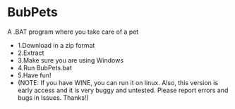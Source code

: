 # BubPets
A .BAT program where you take care of a pet
- 1.Download in a zip format
- 2.Extract
- 3.Make sure you are using Windows
- 4.Run BubPets.bat
- 5.Have fun!
- (NOTE: If you have WINE, you can run it on linux. Also, this version is early access and it is very buggy and untested. Please report errors and bugs in Issues. Thanks!)

